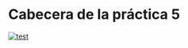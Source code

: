 # Cabecera de la práctica 5

[![test](https://github.com/ULL-ESIT-INF-DSI-2425/prct05-objects-classes-interfaces-MarcialAP/actions/workflows/ci.yml/badge.svg)](https://github.com/ULL-ESIT-INF-DSI-2425/prct05-objects-classes-interfaces-MarcialAP/actions/workflows/ci.yml)